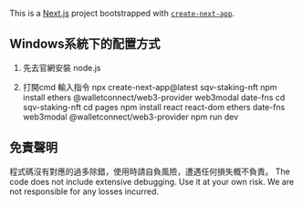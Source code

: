 This is a [Next.js](https://nextjs.org) project bootstrapped with [`create-next-app`](https://nextjs.org/docs/app/api-reference/cli/create-next-app).

## Windows系統下的配置方式

1. 先去官網安裝 node.js

2. 打開cmd 輸入指令
npx create-next-app@latest sqv-staking-nft
npm install ethers @walletconnect/web3-provider web3modal date-fns
cd sqv-staking-nft
cd pages
npm install react react-dom ethers date-fns web3modal @walletconnect/web3-provider
npm run dev

## 免責聲明
程式碼沒有對應的過多除錯，使用時請自負風險，遭遇任何損失概不負責。
The code does not include extensive debugging. Use it at your own risk. We are not responsible for any losses incurred.